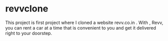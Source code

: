# revvclone
This project is first project where I cloned a website revv.co.in . With , Revv, you can rent a car at a time that is convenient to you and get it delivered right to your doorstep.
